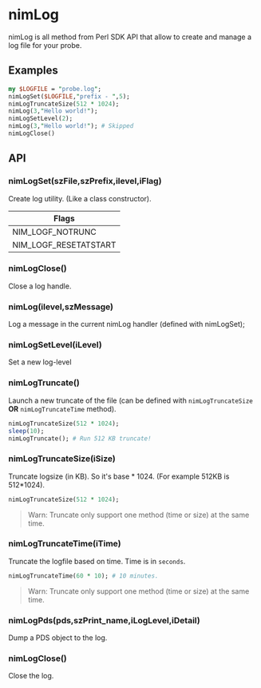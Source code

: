 # nimLog 

nimLog is all method from Perl SDK API that allow to create and manage a log file for your probe.

## Examples 

```perl
my $LOGFILE = "probe.log"; 
nimLogSet($LOGFILE,"prefix - ",5);
nimLogTruncateSize(512 * 1024);
nimLog(3,"Hello world!"); 
nimLogSetLevel(2);
nimLog(3,"Hello world!"); # Skipped
nimLogClose()
```

## API 

### nimLogSet(szFile,szPrefix,ilevel,iFlag)

Create log utility. (Like a class constructor).

| Flags |
| --- |
| NIM_LOGF_NOTRUNC |
| NIM_LOGF_RESETATSTART |

### nimLogClose()

Close a log handle.

### nimLog(ilevel,szMessage)

Log a message in the current nimLog handler (defined with nimLogSet);

### nimLogSetLevel(iLevel) 

Set a new log-level

### nimLogTruncate()

Launch a new truncate of the file (can be defined with `nimLogTruncateSize` **OR** `nimLogTruncateTime` method).

```perl
nimLogTruncateSize(512 * 1024);
sleep(10);
nimLogTruncate(); # Run 512 KB truncate!
```

### nimLogTruncateSize(iSize)

Truncate logsize (in KB). So it's base * 1024. (For example 512KB is 512*1024).

```perl
nimLogTruncateSize(512 * 1024);
```

> Warn: Truncate only support one method (time or size) at the same time.

### nimLogTruncateTime(iTime)

Truncate the logfile based on time. Time is in `seconds`.

```perl
nimLogTruncateTime(60 * 10); # 10 minutes.
```

> Warn: Truncate only support one method (time or size) at the same time.

### nimLogPds(pds,szPrint_name,iLogLevel,iDetail)

Dump a PDS object to the log.

### nimLogClose()

Close the log.
